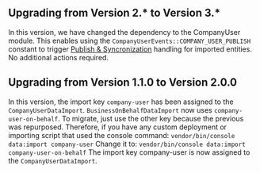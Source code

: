 ## Upgrading from Version 2.* to Version 3.*
    
In this version, we have changed the dependency to the CompanyUser module. This enables using the `CompanyUserEvents::COMPANY_USER_PUBLISH` constant to trigger [Publish & Syncronization](https://documentation.spryker.com/docs/en/publish-and-synchronization) handling for imported entities.
No additional actions required.

## Upgrading from Version 1.1.0 to Version 2.0.0
    
In this version, the import key `company-user` has been assigned to the `CompanyUserDataImport`. `BusinessOnBehalfDataImport` now uses `company-user-on-behalf`. To migrate, just use the other key because the previous was repurposed.
Therefore, if you have any custom deployment or importing script that used the console command:
`vendor/bin/console data:import company-user`
Change it to:
`vendor/bin/console data:import company-user-on-behalf`
The import key company-user is now assigned to the `CompanyUserDataImport`.

<!-- Last review date: July 18, 2019 by Oleh Hladchenko and Volodymyr Volkov -->